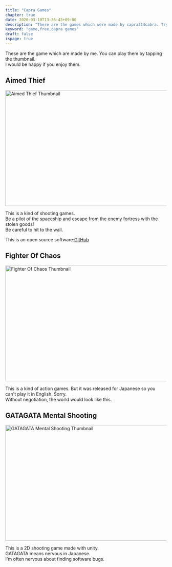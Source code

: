 ```yaml
---
title: "Capra Games"
chapter: true
date: 2020-03-10T13:36:43+09:00
description: "There are the games which were made by capra314cabra. Try it!"
keyword: "game,free,capra games"
draft: false
ispage: true
---
```


These are the game which are made by me. You can play them by tapping the thumbnail.  
I would be happy if you enjoy them.

## Aimed Thief

<a href="https://capra314cabra.github.io/en/games/aimed-thief">
    <img src="https://capra314cabra.github.io/images/games/aimed-thief-thumb.png" alt="Aimed Thief Thumbnail" class="center" width="640" height="360" />
</a>

This is a kind of shooting games.  
Be a pilot of the spaceship and escape from the enemy fortress with the stolen goods!  
Be careful to hit to the wall.

This is an open source software:[GitHub](https://github.com/capra314cabra/AimedThief)

## Fighter Of Chaos

<a href="https://capra314cabra.github.io/games/fighter-of-chaos">
    <img src="https://capra314cabra.github.io/images/games/fighter-of-chaos-thumb.png" alt="Fighter Of Chaos Thumbnail" class="center" width="640" height="360" />
</a>

This is a kind of action games. But it was released for Japanese so you can't play it in English. Sorry.  
Without negotiation, the world would look like this.

## GATAGATA Mental Shooting

<a href="https://capra314cabra.github.io/en/games/gatagata">
    <img src="https://capra314cabra.github.io/images/games/gatagata-thumb.jpg" alt="GATAGATA Mental Shooting Thumbnail" class="center" width="640" height="360" />
</a>

This is a 2D shooting game made with unity.  
GATAGATA means nervous in Japanese.  
I'm often nervous about finding software bugs.

